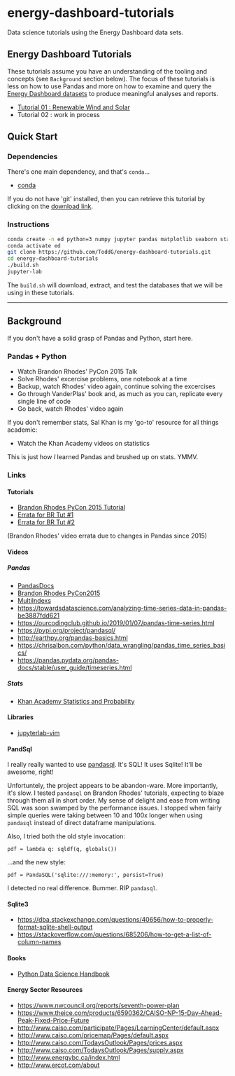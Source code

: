 # energy-dashboard-tutorials
Data science tutorials using the Energy Dashboard data sets.

## Energy Dashboard Tutorials

These tutorials assume you have an understanding of the tooling and concepts
(see `Background` section below). The focus of these tutorials is less on how
to use Pandas and more on how to examine and query the [Energy Dashboard
datasets](https://github.com/energy-analytics-project/energy-dashboard/blob/master/docs/datasets.md)
to produce meaningful analyses and reports.

* [Tutorial 01 : Renewable Wind and Solar](./tutorial-01.ipynb)
* Tutorial 02 : work in process

## Quick Start

### Dependencies

There's one main dependency, and that's `conda`...

* [conda](https://www.anaconda.com/distribution/)

If you do not have 'git' installed, then you can retrieve this tutorial by
clicking on the [download
link](https://github.com/ToddG/energy-dashboard-tutorials/archive/master.zip).

### Instructions

```bash
conda create -n ed python=3 numpy jupyter pandas matplotlib seaborn statsmodels jupyterlab pandasql
conda activate ed
git clone https://github.com/ToddG/energy-dashboard-tutorials.git
cd energy-dashboard-tutorials
./build.sh
jupyter-lab
```

The `build.sh` will download, extract, and test the databases that we will
be using in these tutorials.

----

## Background

If you don't have a solid grasp of Pandas and Python, start here.

### Pandas + Python

* Watch Brandon Rhodes' PyCon 2015 Talk
* Solve Rhodes' excercise problems, one notebook at a time
* Backup, watch Rhodes' video again, continue solving the excercises
* Go through VanderPlas' book and, as much as you can, replicate every single line of code
* Go back, watch Rhodes' video again 

If you don't remember stats, Sal Khan is my 'go-to' resource for all
things academic:

* Watch the Khan Academy videos on statistics

This is just how _I_ learned Pandas and brushed up on stats. YMMV.

### Links

#### Tutorials

* [Brandon Rhodes PyCon 2015 Tutorial](https://github.com/brandon-rhodes/pycon-pandas-tutorial)
* [Errata for BR Tut #1](https://stackoverflow.com/questions/45916325/series-object-has-no-attribute-order#45993193)
* [Errata for BR Tut #2](https://stackoverflow.com/questions/44123874/dataframe-object-has-no-attribute-sort#44123892)

(Brandon Rhodes' video errata due to changes in Pandas since 2015)

#### Videos

##### Pandas

* [PandasDocs](https://pandas.pydata.org/pandas-docs/stable/reference/frame.html)
* [Brandon Rhodes PyCon2015](https://www.youtube.com/watch?v=5JnMutdy6Fw)
* [MultiIndexs](https://www.youtube.com/watch?v=kP-0ET0V5Tc)
* https://towardsdatascience.com/analyzing-time-series-data-in-pandas-be3887fdd621
* https://ourcodingclub.github.io/2019/01/07/pandas-time-series.html
* https://pypi.org/project/pandasql/
* http://earthpy.org/pandas-basics.html
* https://chrisalbon.com/python/data_wrangling/pandas_time_series_basics/
* https://pandas.pydata.org/pandas-docs/stable/user_guide/timeseries.html

##### Stats

* [Khan Academy Statistics and Probability](https://www.khanacademy.org/math/statistics-probability)

#### Libraries

* [jupyterlab-vim](https://github.com/jwkvam/jupyterlab-vim)

#### PandSql

I really really wanted to use [pandasql](https://pypi.org/project/pandasql/).
It's SQL! It uses Sqlite! It'll be awesome, right!

Unfortuntely, the project appears to be abandon-ware. More importantly, it's
slow. I tested `pandasql` on Brandon Rhodes' tutorials, expecting to blaze
through them all in short order. My sense of delight and ease from writing SQL
was soon swamped by the performance issues. I stopped when fairly simple
queries were taking between 10 and 100x longer when using `pandasql` instead of
direct dataframe manipulations.

Also, I tried both the old style invocation:

    pdf = lambda q: sqldf(q, globals())

...and the new style:

    pdf = PandaSQL('sqlite:///:memory:', persist=True)

I detected no real difference. Bummer. RIP `pandasql`.

#### Sqlite3

* https://dba.stackexchange.com/questions/40656/how-to-properly-format-sqlite-shell-output
* https://stackoverflow.com/questions/685206/how-to-get-a-list-of-column-names


#### Books

* [Python Data Science Handbook](https://jakevdp.github.io/PythonDataScienceHandbook/)


#### Energy Sector Resources
* https://www.nwcouncil.org/reports/seventh-power-plan
* https://www.theice.com/products/6590362/CAISO-NP-15-Day-Ahead-Peak-Fixed-Price-Future
* http://www.caiso.com/participate/Pages/LearningCenter/default.aspx
* http://www.caiso.com/pricemap/Pages/default.aspx
* http://www.caiso.com/TodaysOutlook/Pages/prices.aspx
* http://www.caiso.com/TodaysOutlook/Pages/supply.aspx
* http://www.energybc.ca/index.html
* http://www.ercot.com/about
